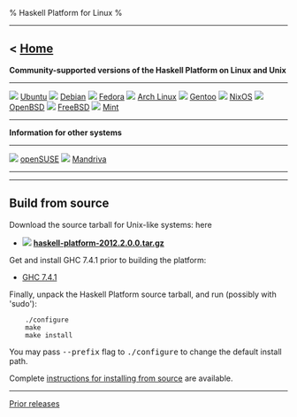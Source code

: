 % Haskell Platform for Linux
%

-------------------------------
< [Home]
-------------------------------

[Home]: index.html

**Community-supported versions of the Haskell Platform on Linux and Unix**

---------                                                               ---------                                                               ---------
![](http://hackage.haskell.org/platform/icons/ubuntu.png) [Ubuntu]      ![](http://hackage.haskell.org/platform/icons/debian.png) [Debian]      ![](http://hackage.haskell.org/platform/icons/fedora.png) [Fedora]
![](http://hackage.haskell.org/platform/icons/arch.png) [Arch Linux]    ![](http://hackage.haskell.org/platform/icons/gentoo.png) [Gentoo]      ![](http://hackage.haskell.org/platform/icons/nixos.png) [NixOS]
![](http://hackage.haskell.org/platform/icons/openbsd.png) [OpenBSD]    ![](http://hackage.haskell.org/platform/icons/freebsd.png) [FreeBSD]    ![](http://hackage.haskell.org/platform/icons/mint.png) [Mint]
---------                                                               ---------                                                               ---------

[Ubuntu]: http://packages.ubuntu.com/haskell-platform
[Debian]: http://packages.debian.org/haskell-platform
[Fedora]: https://admin.fedoraproject.org/community/?package=haskell-platform#package_maintenance
[Arch Linux]: http://www.archlinux.org/packages/extra/i686/haskell-platform/
[Gentoo]: http://www.haskell.org/haskellwiki/Gentoo/HaskellPlatform
[NixOS]: http://hydra.nixos.org/job/nixpkgs/trunk/haskellPlatform
[OpenBSD]: http://openports.se/meta/haskell-platform
[FreeBSD]: http://www.freshports.org/devel/hs-haskell-platform/
[Mint]: http://community.linuxmint.com/software/view/haskell-platform

**Information for other systems**

---------                                                                 ---------                                                                  ---------
![](http://hackage.haskell.org/platform/icons/opensuse.png) [openSUSE]    ![](http://hackage.haskell.org/platform/icons/mandriva.png) [Mandriva]
---------                                                                 ---------                                                                  ---------

[Jaunty]: http://sitr.us/2009/07/02/how-to-install-haskell-platform-on-ubuntu-jaunty.html
[Karmic]: http://davidsiegel.org/haskell-platform-in-karmic-koala/
[Lucid]: https://launchpad.net/~justinbogner/+archive/haskell-platform
[openSUSE]: https://build.opensuse.org/project/show?project=devel:languages:haskell
[Mandriva]: http://wiki.mandriva.com/en/Development/Tasks/Packaging/Policies/Haskell

----

## Build from source ##

Download the source tarball for Unix-like systems: here

 * ![](http://hackage.haskell.org/platform/icons/source.png)
**<a href="http://lambda.haskell.org/platform/download/2012.2.0.0/haskell-platform-2012.2.0.0.tar.gz" onClick="javascript: pageTracker._trackPageview('/downloads/source'); ">haskell-platform-2012.2.0.0.tar.gz</a>**

Get and install GHC 7.4.1 prior to building the platform:

 * [GHC 7.4.1](http://haskell.org/ghc/download_ghc_7_4_1.html)

Finally, unpack the Haskell Platform source tarball, and run (possibly with 'sudo'):

        ./configure
        make
        make install

  You may pass <tt>--prefix</tt> flag to <tt>./configure</tt> to change the default install path.

Complete [instructions for installing from source] are available.

[instructions for installing from source]: http://www.vex.net/~trebla/haskell/haskell-platform.xhtml

<!--
**Build from cabal**

If you already have a reasonable Haskell development environment with
GHC 7.0.2 and cabal-install, you can build the platform from the Cabal
package alone.

![](http://hackage.haskell.org/platform/icons/cabal.png)
<a href="http://hackage.haskell.org/platform/2010.2.0.0/cabal/haskell-platform-2010.2.0.0.tar.gz" onClick="javascript: pageTracker._trackPageview('/downloads/cabal'); ">Haskell Platform Cabal Package</a>

To install, unpack the cabal tarball, and run:

        cabal install
 -->

--------

[Prior releases](prior.html)

